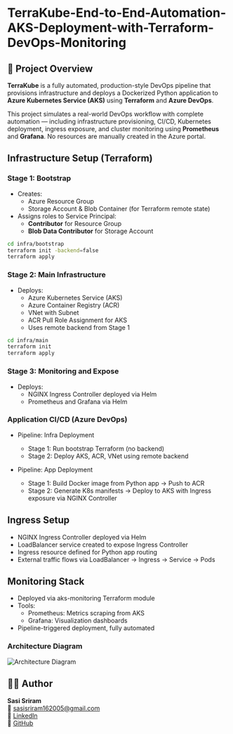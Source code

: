 # TerraKube-End-to-End-Automation-AKS-Deployment-with-Terraform-DevOps-Monitoring
## 📌 Project Overview

**TerraKube** is a fully automated, production-style DevOps pipeline that provisions infrastructure and deploys a Dockerized Python application to **Azure Kubernetes Service (AKS)** using **Terraform** and **Azure DevOps**.

This project simulates a real-world DevOps workflow with complete automation — including infrastructure provisioning, CI/CD, Kubernetes deployment, ingress exposure, and cluster monitoring using **Prometheus** and **Grafana**. No resources are manually created in the Azure portal.

##  Infrastructure Setup (Terraform)

###  Stage 1: Bootstrap
- Creates:
  - Azure Resource Group
  - Storage Account & Blob Container (for Terraform remote state)
- Assigns roles to Service Principal:
  - **Contributor** for Resource Group
  - **Blob Data Contributor** for Storage Account

```bash
cd infra/bootstrap
terraform init -backend=false
terraform apply
```

### Stage 2: Main Infrastructure
- Deploys:
  - Azure Kubernetes Service (AKS)
  - Azure Container Registry (ACR)
  - VNet with Subnet
  - ACR Pull Role Assignment for AKS
  - Uses remote backend from Stage 1

```bash
cd infra/main
terraform init
terraform apply
```
###  Stage 3: Monitoring and Expose 
- Deploys:
  - NGINX Ingress Controller deployed via Helm
  - Prometheus and Grafana via Helm

###  Application CI/CD (Azure DevOps)
- Pipeline: Infra Deployment
   - Stage 1: Run bootstrap Terraform (no backend)
   - Stage 2: Deploy AKS, ACR, VNet using remote backend

- Pipeline: App Deployment
  - Stage 1: Build Docker image from Python app → Push to ACR
  - Stage 2: Generate K8s manifests → Deploy to AKS with Ingress exposure via NGINX Controller
 
## Ingress Setup
   - NGINX Ingress Controller deployed via Helm
   - LoadBalancer service created to expose Ingress Controller
   - Ingress resource defined for Python app routing
   - External traffic flows via LoadBalancer → Ingress → Service → Pods

## Monitoring Stack
   - Deployed via aks-monitoring Terraform module
   - Tools:
     - Prometheus: Metrics scraping from AKS
     - Grafana: Visualization dashboards
  - Pipeline-triggered deployment, fully automated

### Architecture Diagram

![Architecture Diagram](https://github.com/user-attachments/assets/69f58226-d4b2-4581-8123-fa0ab39fa033)

## 🙋‍♂️ Author

**Sasi Sriram**  
📧 [sasisriram162005@gmail.com](mailto:sasisriram162005@gmail.com)  
🔗 [LinkedIn](https://www.linkedin.com/in/sasisriram)  
🔗 [GitHub](https://github.com/sriram2200)

